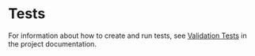 # Tests

For information about how to create and run tests, see [Validation Tests](https://terraform-ibm-modules.github.io/documentation/#/tests) in the project documentation.
